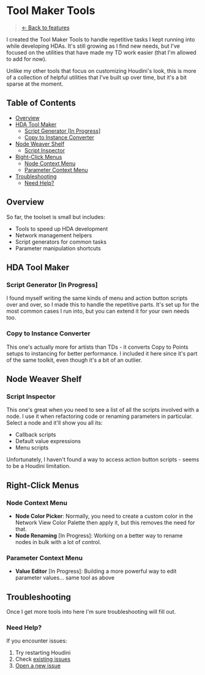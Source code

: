<!-- omit in toc -->
# Tool Maker Tools

> [← Back to features](index.md)

I created the Tool Maker Tools to handle repetitive tasks I kept running into while developing HDAs. It's still growing as I find new needs, but I've focused on the utilities that have made my TD work easier (that I'm allowed to add for now).

Unlike my other tools that focus on customizing Houdini's look, this is more of a collection of helpful utilities that I've built up over time, but it's a bit sparse at the moment.

<!-- omit in toc -->
## Table of Contents
- [Overview](#overview)
- [HDA Tool Maker](#hda-tool-maker)
  - [Script Generator \[In Progress\]](#script-generator-in-progress)
  - [Copy to Instance Converter](#copy-to-instance-converter)
- [Node Weaver Shelf](#node-weaver-shelf)
  - [Script Inspector](#script-inspector)
- [Right-Click Menus](#right-click-menus)
  - [Node Context Menu](#node-context-menu)
  - [Parameter Context Menu](#parameter-context-menu)
- [Troubleshooting](#troubleshooting)
  - [Need Help?](#need-help)

## Overview

So far, the toolset is small but includes:
- Tools to speed up HDA development
- Network management helpers
- Script generators for common tasks
- Parameter manipulation shortcuts

## HDA Tool Maker

### Script Generator [In Progress]
I found myself writing the same kinds of menu and action button scripts over and over, so I made this to handle the repetitive parts. It's set up for the most common cases I run into, but you can extend it for your own needs too.

### Copy to Instance Converter
This one's actually more for artists than TDs - it converts Copy to Points setups to instancing for better performance. I included it here since it's part of the same toolkit, even though it's a bit of an outlier.

## Node Weaver Shelf

### Script Inspector
This one's great when you need to see a list of all the scripts involved with a node. I use it when refactoring code or renaming parameters in particular. Select a node and it'll show you all its:
- Callback scripts
- Default value expressions
- Menu scripts

Unfortunately, I haven't found a way to access action button scripts - seems to be a Houdini limitation.

## Right-Click Menus

### Node Context Menu
- **Node Color Picker**: Normally, you need to create a custom color in the Network View Color Palette then apply it, but this removes the need for that.
- **Node Renaming** [In Progress]: Working on a better way to rename nodes in bulk with a lot of control.

### Parameter Context Menu
- **Value Editor** [In Progress]: Building a more powerful way to edit parameter values... same tool as above

## Troubleshooting

Once I get more tools into here I'm sure troubleshooting will fill out.

### Need Help?
If you encounter issues:
1. Try restarting Houdini
2. Check [existing issues](https://github.com/EJaworenko/Node-Weaver/issues)
3. [Open a new issue](https://github.com/EJaworenko/Node-Weaver/issues/new)